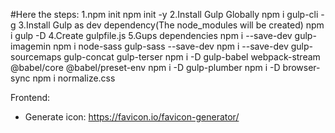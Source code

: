 #Here the steps: 
1.npm init
  npm init -y 
2.Install Gulp Globally
  npm i gulp-cli -g
3.Install Gulp as dev dependency(The node_modules will be created)
  npm i gulp -D
4.Create gulpfile.js
5.Gups dependencies
  npm i --save-dev gulp-imagemin
  npm i node-sass gulp-sass --save-dev
  npm i --save-dev gulp-sourcemaps gulp-concat gulp-terser
  npm i -D  gulp-babel webpack-stream @babel/core @babel/preset-env
  npm i -D gulp-plumber
  npm i -D browser-sync 
  npm i normalize.css

Frontend:
- Generate icon: https://favicon.io/favicon-generator/
